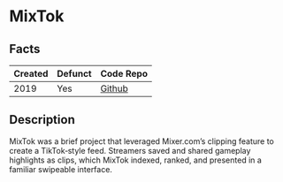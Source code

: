 # MixTok

## Facts

| Created | Defunct | Code Repo |
| ------- | ------- | --------- |
| 2019    | Yes      | [Github](https://github.com/QuinnDamerell/mixtok-service) |

## Description

MixTok was a brief project that leveraged Mixer.com’s clipping feature to create a TikTok‑style feed. Streamers saved and shared gameplay highlights as clips, which MixTok indexed, ranked, and presented in a familiar swipeable interface.
